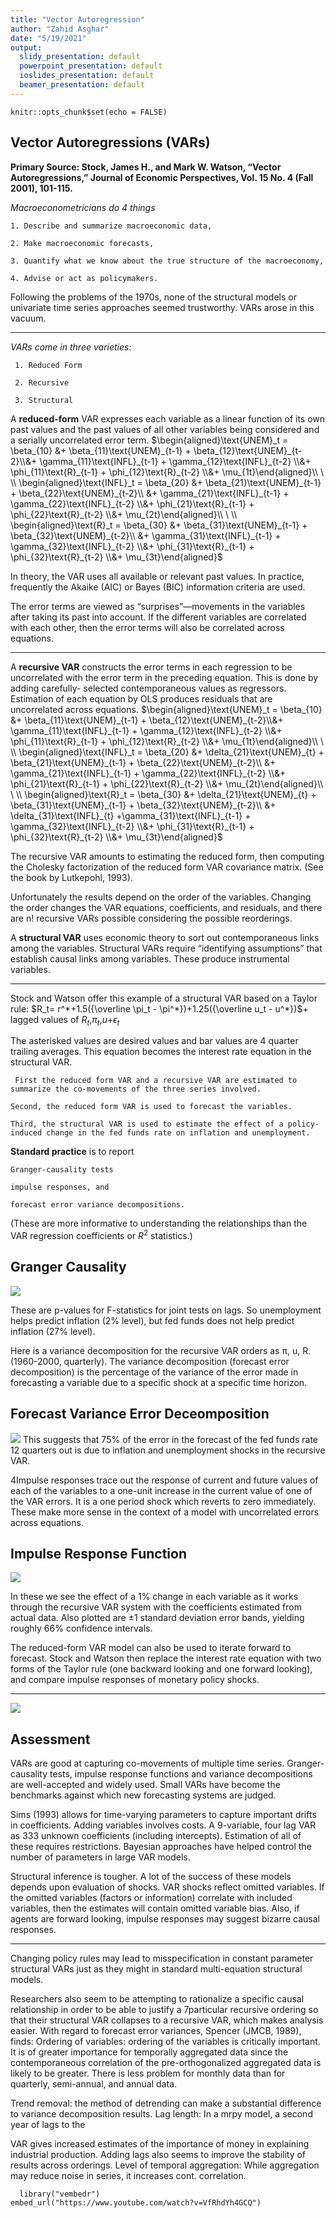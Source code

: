 ```yaml
---
title: "Vector Autoregression"
author: "Zahid Asghar"
date: "5/19/2021"
output:
  slidy_presentation: default
  powerpoint_presentation: default
  ioslides_presentation: default
  beamer_presentation: default
---
```


```{r setup, include=FALSE}
knitr::opts_chunk$set(echo = FALSE)
```

## Vector Autoregressions (VARs)
 
**Primary Source: Stock, James H., and Mark W. Watson, “Vector Autoregressions,” Journal of Economic Perspectives, Vol. 15 No. 4 (Fall 2001), 101-115.**

_Macroeconometricians do 4 things_ 

    1. Describe and summarize macroeconomic data, 

    2. Make macroeconomic forecasts,  

    3. Quantify what we know about the true structure of the macroeconomy, 

    4. Advise or act as policymakers. 

   Following the problems of the 1970s, none of the structural models or univariate time series approaches seemed trustworthy. VARs arose in this vacuum. 

 ***
  
_VARs come in three varieties:_ 

     1. Reduced Form 

     2. Recursive 

     3. Structural 

  A __reduced-form__ VAR expresses each variable as a linear function of its own past values and the past values of all other variables being considered and a serially uncorrelated error term.
  $\begin{aligned}\text{UNEM}_t = \beta_{10} &+ \beta_{11}\text{UNEM}_{t-1} + \beta_{12}\text{UNEM}_{t-2}\\&+ \gamma_{11}\text{INFL}_{t-1} + \gamma_{12}\text{INFL}_{t-2} \\&+ \phi_{11}\text{R}_{t-1} + \phi_{12}\text{R}_{t-2} \\&+ \mu_{1t}\end{aligned}\\ \ \\ \begin{aligned}\text{INFL}_t = \beta_{20} &+ \beta_{21}\text{UNEM}_{t-1} + \beta_{22}\text{UNEM}_{t-2}\\ &+ \gamma_{21}\text{INFL}_{t-1} + \gamma_{22}\text{INFL}_{t-2} \\&+ \phi_{21}\text{R}_{t-1} + \phi_{22}\text{R}_{t-2} \\&+ \mu_{2t}\end{aligned}\\ \ \\ \begin{aligned}\text{R}_t = \beta_{30} &+ \beta_{31}\text{UNEM}_{t-1} + \beta_{32}\text{UNEM}_{t-2}\\ &+ \gamma_{31}\text{INFL}_{t-1} + \gamma_{32}\text{INFL}_{t-2} \\&+ \phi_{31}\text{R}_{t-1} + \phi_{32}\text{R}_{t-2} \\&+ \mu_{3t}\end{aligned}$
  
  
  In theory, the VAR uses all available or relevant past values. In practice, frequently the Akaike (AIC) or Bayes (BIC) information criteria are used. 
  
  The error terms are viewed as “surprises”—movements in the variables after taking its past into account. If the different variables are correlated with each other, then the error terms will also be correlated across equations. 
  
  ***
  A __recursive VAR__ constructs the error terms in each regression to be uncorrelated with the error term in the preceding equation. This is done by adding carefully- selected contemporaneous values as regressors. Estimation of each equation by OLS produces residuals that are uncorrelated across equations. 
  $\begin{aligned}\text{UNEM}_t = \beta_{10} &+ \beta_{11}\text{UNEM}_{t-1} + \beta_{12}\text{UNEM}_{t-2}\\&+ \gamma_{11}\text{INFL}_{t-1} + \gamma_{12}\text{INFL}_{t-2} \\&+ \phi_{11}\text{R}_{t-1} + \phi_{12}\text{R}_{t-2} \\&+ \mu_{1t}\end{aligned}\\ \ \\ \begin{aligned}\text{INFL}_t = \beta_{20} &+ \delta_{21}\text{UNEM}_{t} + \beta_{21}\text{UNEM}_{t-1} + \beta_{22}\text{UNEM}_{t-2}\\ &+ \gamma_{21}\text{INFL}_{t-1} + \gamma_{22}\text{INFL}_{t-2} \\&+ \phi_{21}\text{R}_{t-1} + \phi_{22}\text{R}_{t-2} \\&+ \mu_{2t}\end{aligned}\\ \ \\ \begin{aligned}\text{R}_t = \beta_{30} &+ \delta_{21}\text{UNEM}_{t} + \beta_{31}\text{UNEM}_{t-1} + \beta_{32}\text{UNEM}_{t-2}\\ &+ \delta_{31}\text{INFL}_{t} +\gamma_{31}\text{INFL}_{t-1} + \gamma_{32}\text{INFL}_{t-2} \\&+ \phi_{31}\text{R}_{t-1} + \phi_{32}\text{R}_{t-2} \\&+ \mu_{3t}\end{aligned}$
  
  The recursive VAR amounts to estimating the reduced form, then computing the Cholesky factorization of the reduced form VAR covariance matrix. (See the book by 
Lutkepohl, 1993). 

  Unfortunately the results depend on the order of the variables. Changing the order changes the VAR equations, coefficients, and residuals, and there are n! recursive VARs possible considering the possible reorderings. 
  
  A __structural VAR__ uses economic theory to sort out contemporaneous links among the variables. Structural VARs require “identifying assumptions” that establish causal links among variables. These produce instrumental variables.
  
  ***
  
  Stock and Watson offer this example of a structural VAR 
based on a Taylor rule: 
$R_t= r^*+1.5({\overline \pi_t - \pi^*})+1.25({\overline u_t - u^*})$+ lagged values of $R_t$,$\pi_t$,_u_+$\epsilon_t$ 

The asterisked values are desired values and bar values are 4 quarter trailing averages. This equation becomes the  interest rate equation in the structural VAR. 

     First the reduced form VAR and a recursive VAR are estimated to summarize the co-movements of the three series involved. 
  
    Second, the reduced form VAR is used to forecast the variables. 
  
    Third, the structural VAR is used to estimate the effect of a policy-induced change in the fed funds rate on inflation and unemployment. 
  
  __Standard practice__ is to report 
  
    Granger-causality tests
    
    impulse responses, and 
    
    forecast error variance decompositions. 
    
(These are more informative to understanding the relationships than the VAR regression coefficients or $R^2$  statistics.)

## Granger Causality
 
![](/R_git/granger.png)

  These are p-values for F-statistics for joint tests on lags. So unemployment helps predict inflation (2% level), but fed funds does not help predict inflation (27% level). 
  
  Here is a variance decomposition for the recursive VAR orders as π, u, R. (1960-2000, quarterly). The variance decomposition (forecast error decomposition) is the percentage of the variance of the error made in forecasting a variable due to a specific shock at a specific time horizon.

## Forecast Variance Error Deceomposition  
  
  ![](/R_git/vardecomp.png)
This suggests that 75% of the error in the forecast of the fed funds rate 12 quarters out is due to inflation and unemployment shocks in the recursive VAR.

4Impulse responses trace out the response of current and future values of each of the variables to a one-unit increase in the current value of one of the VAR errors. It is a one period shock which reverts to zero immediately. These make more sense in the context of a model with uncorrelated errors across equations.
 
## Impulse Response Function
   ![](/R_git/irf.png)
   
  
  In these we see the effect of a 1% change in each variable as it works through the recursive VAR system with the coefficients estimated from actual data. Also plotted are ±1 standard deviation error bands, yielding roughly 66% confidence intervals. 
  
  The reduced-form VAR model can also be used to iterate forward to forecast. Stock and Watson then replace the interest rate equation with two forms of the Taylor rule (one backward looking and one forward looking), and compare impulse responses of monetary policy shocks.

 ***
 
![](/R_git/fig2_jep.png)
   
## Assessment 
VARs are good at capturing co-movements of multiple time series. Granger-causality tests, impulse response functions and variance decompositions are well-accepted and widely used. 
Small VARs have become the benchmarks against which new forecasting systems are judged. 

  Sims (1993) allows for time-varying parameters to capture important drifts in coefficients. Adding variables involves costs. A 9-variable, four lag VAR as 333 unknown coefficients (including intercepts). Estimation of all of these requires restrictions. Bayesian approaches have helped control the number of parameters in large VAR models. 
  
Structural inference is tougher. A lot of the success of these models depends upon evaluation of shocks. VAR shocks reflect omitted variables. If the omitted variables (factors or information) correlate with included variables, then the estimates will contain omitted variable bias. Also, if agents are forward looking, impulse responses may suggest bizarre 
causal responses. 

 ***
 
  Changing policy rules may lead to misspecification in constant parameter structural VARs just as they might in standard multi-equation structural models. 
  
  Researchers also seem to be attempting to rationalize a specific causal relationship in order to be able to justify a 7particular recursive ordering so that their structural VAR 
collapses to a recursive VAR, which makes analysis easier. With regard to forecast error variances, Spencer (JMCB, 1989), finds: 
  Ordering of variables: ordering of the variables is critically important. It is of greater importance for temporally aggregated data since the contemporaneous correlation of the pre-orthogonalized aggregated data is likely to be greater. There is less problem for monthly data than for quarterly, semi-annual, and annual data. 
  
  Trend removal: the method of detrending can make a substantial difference to variance decomposition results. Lag length: In a mrpy model, a second year of lags to the 

  VAR gives increased estimates of the importance of money in explaining industrial production. Adding lags also seems to improve the stability of results across orderings. 
Level of temporal aggregation: While aggregation may reduce noise in series, it increases cont. correlation. 
  
```{r}  
  library("vembedr")
embed_url("https://www.youtube.com/watch?v=VfRhdYh4GCQ")
```
  
  
  
  
